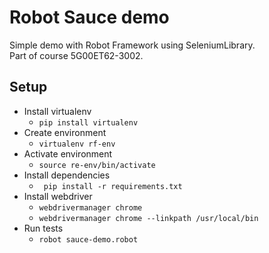 # Robot Sauce demo

Simple demo with Robot Framework using SeleniumLibrary.\
Part of course 5G00ET62-3002.

## Setup

* Install virtualenv
  * ```pip install virtualenv```
* Create environment
  * ```virtualenv rf-env```
* Activate environment
  * ```source re-env/bin/activate```
* Install dependencies
  * ``` pip install -r requirements.txt```
* Install webdriver
  * ```webdrivermanager chrome```
  * ```webdrivermanager chrome --linkpath /usr/local/bin```
* Run tests
  * ```robot sauce-demo.robot```
  
